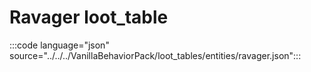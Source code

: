 # Ravager loot_table

:::code language="json" source="../../../VanillaBehaviorPack/loot_tables/entities/ravager.json":::